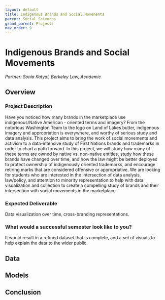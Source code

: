 ```yaml
---
layout: default
title: Indigenous Brands and Social Movements
parent: Social Sciences
grand_parent: Projects
nav_order: 9
---
```



# Indigenous Brands and Social Movements
*Partner: Sonia	Katyal, Berkeley Law, Academic*

## Overview
### Project Description
Have you noticed how many brands in the marketplace use indigenous/Native American - oriented terms and imagery?  From the notorious Washington Team to the logo on Land of Lakes butter, indigenous imagery and appropriation is everywhere, and worthy of serious study and data analysis. This project aims to bring the work of social movements and activism to a data-intensive study of First Nations brands and trademarks in order to chart a path forward.  In this project, we will study how many of these terms are owned by native vs. non-native entities, study how these brands have changed over time, and how the law might be better deployed to protect ownership of indigenously oriented trademarks, and encourage retiring marks that are considered offensive or appropriative.  We are looking for students who are interested in the intersection of data analysis, law/policy, and attention to minority representation to help with data visualization and collection to create a compelling study of brands and their intersection with social movements in the marketplace.  

### Expected Deliverable
Data visualization over time, cross-branding representations.

### What would a successful semester look like to you?
It would result in a refined dataset that is complete, and a set of visuals to help explain the data to the wider public.

## Data

## Models

## Conclusion


```python

```
